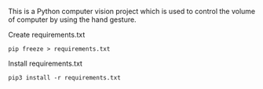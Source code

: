 This is a Python computer vision project which is used to control the volume of computer by using the hand gesture.

Create requirements.txt

```
pip freeze > requirements.txt
```

Install requirements.txt

```
pip3 install -r requirements.txt
```
